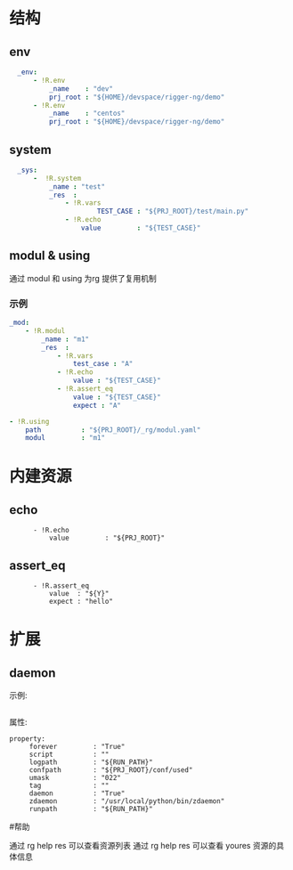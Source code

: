 # 结构

## env
``` yaml
  _env:
      - !R.env
          _name    : "dev"
          prj_root : "${HOME}/devspace/rigger-ng/demo"
      - !R.env
          _name    : "centos"
          prj_root : "${HOME}/devspace/rigger-ng/demo"
```

## system

``` yaml
  _sys:
      -  !R.system
          _name : "test"
          _res  :
              - !R.vars
                      TEST_CASE : "${PRJ_ROOT}/test/main.py"
              - !R.echo
                  value         : "${TEST_CASE}"
```

## modul & using


通过 modul 和 using 为rg 提供了复用机制

### 示例
``` yaml
_mod:
    - !R.modul
        _name : "m1"
        _res  :
            - !R.vars
                test_case : "A"
            - !R.echo
                value : "${TEST_CASE}"
            - !R.assert_eq
                value : "${TEST_CASE}"
                expect : "A"
```
``` yaml
- !R.using
    path          : "${PRJ_ROOT}/_rg/modul.yaml"
    modul         : "m1"
```

# 内建资源
## echo
```
      - !R.echo
          value         : "${PRJ_ROOT}"
```
## assert_eq

```
      - !R.assert_eq
          value  : "${Y}"
          expect : "hello"
```
# 扩展

## daemon
示例:
``` yaml

```
属性:
```
property:
	 forever         : "True"
	 script          : ""
	 logpath         : "${RUN_PATH}"
	 confpath        : "${PRJ_ROOT}/conf/used"
	 umask           : "022"
	 tag             : ""
	 daemon          : "True"
	 zdaemon         : "/usr/local/python/bin/zdaemon"
	 runpath         : "${RUN_PATH}"
```
#帮助

通过 rg help res 可以查看资源列表
通过 rg help res <youres> 可以查看 youres 资源的具体信息
